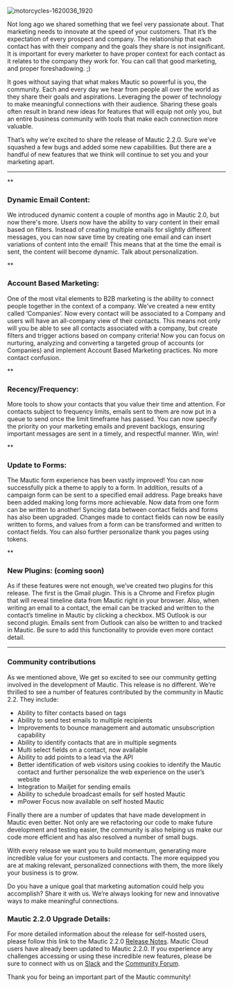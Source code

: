 ![motorcycles-1620036_1920](https://www.mautic.org/wp-content/uploads/2016/09/motorcycles-1620036_1920-1024x470.jpg)

Not long ago we shared something that we feel very passionate about. That marketing needs to innovate at the speed of your customers. That it’s the expectation of every prospect and company. The relationship that each contact has with their company and the goals they share is not insignificant. It is important for every marketer to have proper context for each contact as it relates to the company they work for. You can call that good marketing, and proper foreshadowing. ;)

It goes without saying that what makes Mautic so powerful is you, the community. Each and every day we hear from people all over the world as they share their goals and aspirations. Leveraging the power of technology to make meaningful connections with their audience. Sharing these goals often result in brand new ideas for features that will equip not only you, but an entire business community with tools that make each connection more valuable. 

That’s why we’re excited to share the release of Mautic 2.2.0. Sure we’ve squashed a few bugs and added some new capabilities. But there are a handful of new features that we think will continue to set you and your marketing apart. 

------


**


### **Dynamic Email Content:**

We introduced dynamic content a couple of months ago in Mautic 2.0, but now there's more. Users now have the ability to vary content in their email based on filters. Instead of creating multiple emails for slightly different messages, you can now save time by creating one email and can insert variations of content into the email! This means that at the time the email is sent, the content will become dynamic. Talk about personalization.  






**


### **Account Based Marketing:**

One of the most vital elements to B2B marketing is the ability to connect people together in the context of a company. We’ve created a new entity called ‘Companies’. Now every contact will be associated to a Company and users will have an all-company view of their contacts. This means not only will you be able to see all contacts associated with a company, but create filters and trigger actions based on company criteria! Now you can focus on nurturing, analyzing and converting a targeted group of accounts (or Companies) and implement Account Based Marketing practices. No more contact confusion.  






**


### **Recency/Frequency:**

More tools to show your contacts that you value their time and attention. For contacts subject to frequency limits, emails sent to them are now put in a queue to send once the limit timeframe has passed. You can now specify the priority on your marketing emails and prevent backlogs, ensuring important messages are sent in a timely, and respectful manner. Win, win!  






**


### **Update to Forms:**

The Mautic form experience has been vastly improved! You can now successfully pick a theme to apply to a form. In addition, results of a campaign form can be sent to a specified email address. Page breaks have been added making long forms more achievable. Now data from one form can be written to another! Syncing data between contact fields and forms has also been upgraded. Changes made to contact fields can now be easily written to forms, and values from a form can be transformed and written to contact fields. You can also further personalize thank you pages using tokens.  






**


### **New Plugins:** (coming soon)

As if these features were not enough, we’ve created  two plugins for this release. The first is the Gmail plugin. This is a Chrome and Firefox plugin that will reveal timeline data from Mautic right in your browser. Also, when writing an email to a contact, the email can be tracked and written to the contact’s timeline in Mautic by clicking a checkbox. MS Outlook is our second plugin. Emails sent from Outlook can also be written to and tracked in Mautic. Be sure to add this functionality to provide even more contact detail.  





------


### Community contributions

As we mentioned above, We get so excited to see our community getting involved in the development of Mautic. This release is no different. We’re thrilled to see a number of features contributed by the community in Mautic 2.2. They include:


- Ability to filter contacts based on tags
- Ability to send test emails to multiple recipients
- Improvements to bounce management and automatic unsubscription capability
- Ability to identify contacts that are in multiple segments
- Multi select fields on a contact, now available
- Ability to add points to a lead via the API
- Better identification of web visitors using cookies to identify the Mautic contact and further personalize the web experience on the user’s website
- Integration to Mailjet for sending emails
- Ability to schedule broadcast emails for self hosted Mautic
- mPower Focus now available on self hosted Mautic



Finally there are a number of updates that have made development in Mautic even better. Not only are we refactoring our code to make future development and testing easier, the community is also helping us make our code more efficient and has also resolved a number of small bugs.

With every release we want you to build momentum, generating more incredible value for your customers and contacts. The more equipped you are at making relevant, personalized connections with them, the more likely your business is to grow. 

Do you have a unique goal that marketing automation could help you accomplish? Share it with us. We’re always looking for new and innovative ways to make meaningful connections. 


### Mautic 2.2.0 Upgrade Details:


For more detailed information about the release for self-hosted users, please follow this link to the Mautic 2.2.0 [Release Notes](https://github.com/mautic/mautic/releases/tag/2.2.0). Mautic Cloud users have already been updated to Mautic 2.2.0. If you experience any challenges accessing or using these incredible new features, please be sure to connect with us on [Slack](https://www.mautic.org/slack) and the [Community Forum](https://www.mautic.org/community).

Thank you for being an important part of the Mautic community!